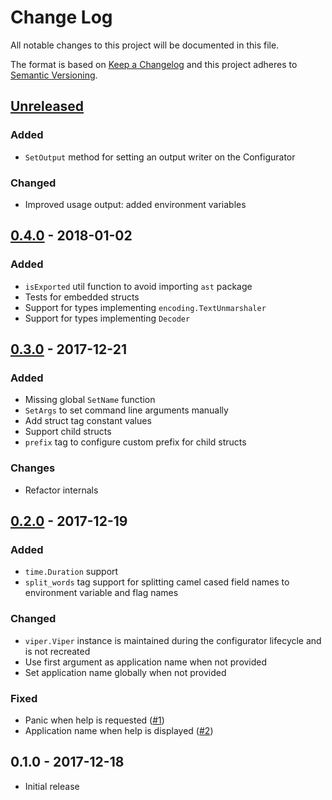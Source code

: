 # Change Log


All notable changes to this project will be documented in this file.

The format is based on [Keep a Changelog](http://keepachangelog.com/en/1.0.0/)
and this project adheres to [Semantic Versioning](http://semver.org/spec/v2.0.0.html).


## [Unreleased]

### Added

- `SetOutput` method for setting an output writer on the Configurator

### Changed

- Improved usage output: added environment variables


## [0.4.0] - 2018-01-02

### Added

- `isExported` util function to avoid importing `ast` package
- Tests for embedded structs
- Support for types implementing `encoding.TextUnmarshaler`
- Support for types implementing `Decoder`


## [0.3.0] - 2017-12-21

### Added

- Missing global `SetName` function
- `SetArgs` to set command line arguments manually
- Add struct tag constant values
- Support child structs
- `prefix` tag to configure custom prefix for child structs

### Changes

- Refactor internals


## [0.2.0] - 2017-12-19

### Added

- `time.Duration` support
- `split_words` tag support for splitting camel cased field names to environment variable and flag names

### Changed

- `viper.Viper` instance is maintained during the configurator lifecycle and is not recreated
- Use first argument as application name when not provided
- Set application name globally when not provided

### Fixed

- Panic when help is requested ([#1](https://github.com/goph/nest/issues/1))
- Application name when help is displayed ([#2](https://github.com/goph/nest/issues/2))


## 0.1.0 - 2017-12-18

- Initial release


[Unreleased]: https://github.com/goph/nest/compare/v0.4.0...HEAD
[0.4.0]: https://github.com/goph/nest/compare/v0.3.0...v0.4.0
[0.3.0]: https://github.com/goph/nest/compare/v0.2.0...v0.3.0
[0.2.0]: https://github.com/goph/nest/compare/v0.1.0...v0.2.0
